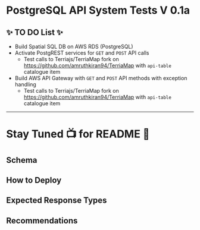 # PostgreSQL API System Tests V 0.1a
:sparkles: TO DO List :sparkles:
---
- Build Spatial SQL DB on AWS RDS (PostgreSQL)
- Activate PostgREST services for ```GET``` and ```POST``` API calls
  - Test calls to Terriajs/TerriaMap fork on https://github.com/amruthkiran94/TerriaMap with ```api-table``` catalogue item
- Build AWS API Gateway with ```GET``` and ```POST``` API methods with exception handling
  - Test calls to Terriajs/TerriaMap fork on https://github.com/amruthkiran94/TerriaMap with ```api-table``` catalogue item
---
# Stay Tuned :tv: for README :notebook: 

Schema
---
How to Deploy
---
Expected Response Types
---
Recommendations
---
